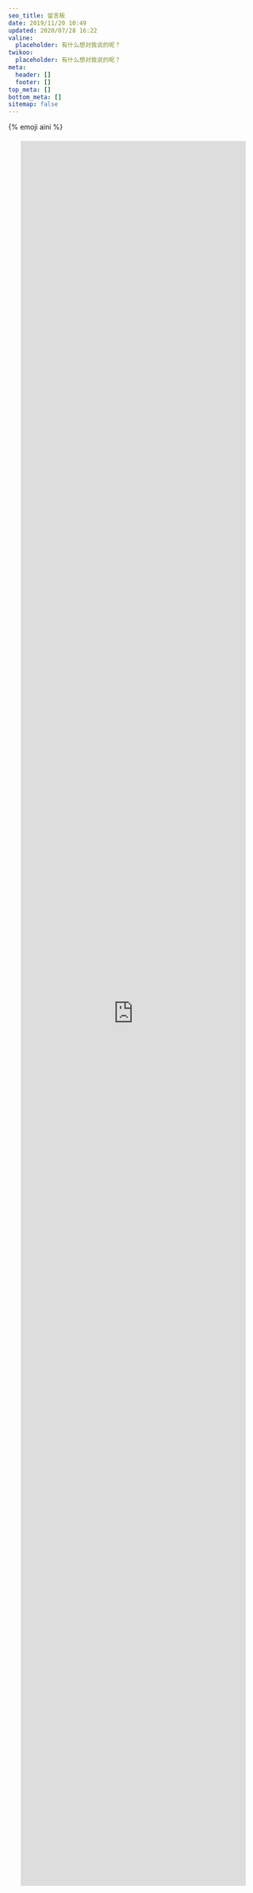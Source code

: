 ```yaml
---
seo_title: 留言板
date: 2019/11/20 10:49
updated: 2020/07/28 16:22
valine:
  placeholder: 有什么想对我说的呢？
twikoo:
  placeholder: 有什么想对我说的呢？
meta:
  header: []
  footer: []
top_meta: []
bottom_meta: []
sitemap: false
---
```


<style>.szyink-cloud-music{text-align: center;}</style>

<p class="p center logo ultra ">{% emoji aini %}</p>

<div style="margin-top: 20px"></div>

<div class="szyink-cloud-music">
<iframe width="90%" height="90%" class="embed-show" src="https://cloud.adc.ink/#fileView&path=https%3A%2F%2Fcloud.adc.ink%2F%3Fexplorer%2Fshare%2Ffile%26hash%3D4b63i9PCFP5Ps73Vr6Bct6Up9A9FB1EN9LerNu3vVdDa575pmJBAxHES9yjXEczuVA%26name%3D%2FYOASOBI%2520-%2520%25E3%2581%2582%25E3%2581%25AE%25E5%25A4%25A2%25E3%2582%2592%25E3%2581%25AA%25E3%2581%259E%25E3%2581%25A3%25E3%2581%25A6%2520%2528%25E6%258F%258F%25E7%25BB%2598%25E7%259D%2580%25E9%2582%25A3%25E5%259C%25BA%25E6%25A2%25A6%2529.mp3%26_etag%3D970f0" allowtransparency="true" allowfullscreen="true" webkitallowfullscreen="true" mozallowfullscreen="true" frameborder="0" scrolling="no"></iframe>
</div>

<span class="p gray small right" id="artalk_visitors"><i class="fad fa-balloons fa-fw" style="display: inline-block;" aria-hidden="true"></i></span>

<div style="margin-top: -50px"></div>
